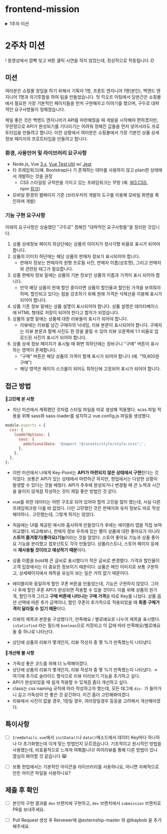 # frontend-mission
<details>
<summary>1주차 미션</summary>
<div markdown="1">       
# 1주차: 개발환경 설정 & Warm up
- 아래 문서를 Notion에서 읽고싶다면 👉 [노션에서 읽기](https://www.notion.so/1-_-b8ec859219674b14b3402a28a88028c4)
# 출제자의 의도

- 공식문서의 내용을 읽고 직접 실습해보며 Vue.js의 핵심적인 특성들을 이해하고, 이를 응용해 주어진 요구사항을 구현할 수 있어야 합니다.
- 원활한 협업을 위해 간단한 요구사항을 Test-driven Development 기법을 활용해 구현할 수 있어야 합니다.
- Vue.js에 대한 설정뿐만 아니라, Lint, Language Server, 그리고 Scaffolding 도구에 대한 이해와 필요성을 느끼고, 이들을 IDE/Editor의 Extension(Plugin)을 통해 활용할 수 있어야 합니다.

# 학습 목표

- Vue.js 공식문서에서 소개하는 예제들을 확인하여 기본적인 특성과 문법을 이해할 수 있습니다.
- 주어진 요구사항들을 Test-drive Development 방법론을 적용해 개발하는 것을 실습합니다.
- 자신의 개발 생산성을 높이면서 좋은 코드를 작성하는 것을 도와주는 도구들을 직접 찾아 준비할 수 있습니다.

# 미션

본 강의에서 프로젝트를 진행하기 위한 개발 환경 설정을 진행합니다. vue-cli를 이용해 Vue.js 개발을 위한 보일러플레이트 코드를 생성하고, 일부를 수정하여 개발 서버를 통해 결과를 확인하고 깃 저장소에 커밋/푸시를 할 것입니다.

## 간단한 문자열 회전 기능 구현해보기

### 환경, 사용언어 및 라이브러리 요구사항

- Node.js: [LTS 버전 권장](https://nodejs.org/en/download/), 패키지 매니저 설치 확인 필요(NPM/Yarn)
- Vue 버전: [3.x](http://v3.vuejs.org/)
- 테스트 프레임워크: [Vue Test Util](https://next.vue-test-utils.vuejs.org/guide/essentials/a-crash-course.html) w/ [Jest](https://jestjs.io/docs/getting-started)
- IDE/에디터: [VS Code](https://code.visualstudio.com/download) 권장 (타 IDE/에디터 사용해도 무방)
    - VS Code 사용시 권장 Extension: octref.vetur, dbaeumer.vscode-eslint sysoev.language-stylus, eg2.vscode-npm-script (Yarn 사용시 gamunu.vscode-yarn), orta.vscode-jest

### 기능 구현 요구사항

1. 제공된 Boilerplate 코드를 개발 서버의 첫 페이지에서 로고와 “Welcome to Your Vue.js App”이라는 문구 밑에 문자열 입력란(이하 input)과 버튼이 있습니다.
2. input은 첫 로딩시 빈 문자열을 가지고 있으며, input에서 입력한 값은 실시간으로 반영되어 바로 밑에 표시가 되어야 합니다.
3. 버튼을 누르면 input에 입력된 문자열과 바로 밑에 표시되는 문자열이 왼쪽으로 1칸씩 회전합니다
- 예. Projectlion 라는 입력값이 있을 때 버튼 1회 클릭 → rojectlionP 로 변경
1. (심화) 또 다른 버튼을 만들어, 이 버튼을 누르면 input에 입력된 문자열과 이 버튼을 누른 횟수를 보여주는 알림창을 띄워보세요.

### TDD에 따른 미션 필수 구현 기능 실패 테스트

---

**TODO LIST**

- **텍스트 회전 기능**
1. 회전 버튼을 누르면 input에 입력된 문자열의 맨 처음 문자가 삭제된다.
2. 삭제된 문자는 문자열의 맨 끝으로 추가된다.
- **알림창 기능**
1. 알림 버튼을 누르면 현재 input의 문자열과 버튼을 누른 횟수가 알림창에 나타난다.
2. 알림버튼을 누를 때마다 버튼을 누른 횟수가 1씩 증가한다.

위의 To do list를 토대로 테스트 코드를 작성했다.
크게 두 기능으로 나누어 안에 세부 테스트를 진행한다.
추가적으로 두 기능을 모두 실행하는 테스트도 작성했다 😀

알림창 기능을 확인할 때에는 알림 버튼 클릭 시 호출되는 함수가 작동되었는지
`jest.spyOn(wrapper.vm, 'alert');
spyOn()` 을 활용해 작성했는데, 최선의 방법인지는 모르겠다.
실제로 **알림창이 뜨는지** 테스트하면 더 좋을 것 같은데, 이건 좀 더 공부해봐야겠다..!
(아래에 고민 후, 바뀐 생각을 작성했다.)

### ✅고민해 본 **사항**

알림 기능 구현시, alert를 사용하면 에러가 발생한다.
ESLint 룰에 명시되어 있기 때문이다. 
모달을 사용하려다 모달보다는 알림창의 기능을 요구하고 있다고 생각해 모달은 사용하지 않았다.

나는 [@kyvg/vue3-notification](https://www.npmjs.com/package/@kyvg/vue3-notification) 를 사용해 알림창을 나타냈다.
기본 알림창을 안 좋아하기도 한다.. 유저 입장에서 기본 알림창이 뜨면 만족도가 낮다고 생각하기 때문이다. 그리고 평가 및 채점하는 입장에서 카운트가 증가하는 것을 확인하기 위해 **매번 알림창의 확인 버튼을 누르는 것이 번거로울 것이라 생각**해서 확인버튼을 누르지 않아도 되는 이 패키지를 선택했다. 

(똑똑한 개발자들이 간편하게 만들어 둔 라이브러리를 사용하는 것이 난 굉장히 효율적이라고 생각하는데, 단점도 분명 있을 것이라고 생각해 검색해본 결과 이런 포스팅을 읽었다. [포스팅 확인하기](https://hyeonukdev.github.io/2020/05/07/Engineer_Information_Processing/ch17_%EC%9D%91%EC%9A%A9SW%EA%B8%B0%EC%B4%88%EA%B8%B0%EC%88%A0%ED%99%9C%EC%9A%A9/%EA%B8%B0%EB%B3%B8%EA%B0%9C%EB%B0%9C%ED%99%98%EA%B2%BD%EA%B5%AC%EC%B6%95/%ED%8C%A8%ED%82%A4%EC%A7%80/)
포스팅에 언급된 단점을 항상 고려하고 패키지에 대한 완벽한 이해 후 사용해야겠다.)

### ✅**개선해 볼 사항**

아직 Vue.js가 익숙치 않지만 Vue.js에도 state를 사용할 수 있음을 알게 되었다. 
재사용성을 위해 **컴포지션 API**를 공부해 활용해봐야겠다. 

테스트 코드에서 같은 기능을 하는 const 상수를 계속 선언하고 있다.
나름의 이유는 있다. 이전의 테스트 코드를 봤던 기억으로는, 각각의 테스트를 **독립적으로** 진행하기 위해 새로 선언해서 했던 기억이 있는데, 올바른 방법인지는 확실치 않다.
기억에 의존하지 않고 공식문서와 확실한 레퍼런스를 통해 개선해봐야겠다.

추가적으로 테스트 코드부터 작성하는 TDD 방법론을 처음 사용해봐서 꽤나 애를 먹었다.
컴포넌트를 구현하다 보면 자연스레 테스트 코드도 수정되기 마련이었는데, 
이게 맞는 방법인지 꼭 여쭤보고!! **제대로 된 TDD를 체화**할 수 있도록 노력해야겠다.

첫 미션이라 스타일을 컴포넌트 파일의 style scope에 작성했다.
다음주에는 스타일은 따로 파일에 작성해 적용시켜 볼 예정이다.

</div>
</details>

# 2주차 미션 
 ! 동영상에서 깜빡 잊고 버튼 클릭 시연을 하지 않았는데, 정상적으로 작동됩니다 :D
 ## **미션**

여러분은 쇼핑몰 창업을 하기 위해서 기획자 1명, 프론트 엔지니어 1명(본인), 백엔드 엔지니어 1명과 의기투합을 하여 팀을 만들었습니다. 첫 킥오프 미팅에서 당분간은 쇼핑몰에서 필요한 가장 기본적인 페이지들을 먼저 구현해자고 이야기를 했으며, 구두로 대략적인 요구사항들이 정해졌습니다.

제일 좋은 것은 백엔드 엔지니어가 API를 마련해줬을 때 개발을 시작해야 편하겠지만, 무한정으로 API가 완성되기를 기다리기는 어려워 정해진 값들을 먼저 넣어서라도 프로토타입을 만들려고 합니다. 이런 상황에서 여러분은 쇼핑몰에서 가장 기본인 상품 상세정보 페이지의 프로트타입을 만들려고 합니다.

### **환경, 사용언어 및 라이브러리 요구사항**

- Node.js, Vue [3.x](http://v3.vuejs.org/), [Vue Test Util](https://next.vue-test-utils.vuejs.org/guide/essentials/a-crash-course.html) w/ [Jest](https://jestjs.io/docs/getting-started)
- 타 프레임워크(예. Bootstrap)나 기 존재하는 테마를 사용하지 않고 plain한 상태에서 개발하는 것을 권장
    - CSS 스타일링 규칙만을 가지고 있는 프레임워크는 무방 (예. [W3.CSS](https://www.w3schools.com/w3css/default.asp), npm [링크](https://github.com/vitorlans/w3-css))
- 모바일 환경의 웹페이지 기준 (브라우저의 개발자 도구를 이용해 모바일 화면을 확인하며 개발)

### **기능 구현 요구사항**

아래의 요구사항은 상술했던 "구두로" 정해진 "대략적인 요구사항들"을 정리한 것입니다.

1. 상품 상세정보 페이지 최상단에는 상품의 이미지가 정사각형 비율로 표시가 되어야 합니다.
2. 상품의 이미지 하단에는 해당 상품의 판매자 정보가 표시되어야 합니다.
    - 판매자 정보는 판매자의 원형 프로필 사진, 판매자 이름(상호명), 그리고 판매자와 관련된 태그가 필요합니다.
3. 상품 판매자 정보 밑에는 상품의 기본 정보인 상품의 이름과 가격이 표시 되어야 합니다.
    - 만약 해당 상품이 현재 할인 중이라면 상품의 할인율과 할인된 가격을 보여줘야 하며, 할인되고 있다는 점을 강조하기 위해 원래 가격은 삭제선을 이용해 표시가 되어야 합니다.
4. 상품 기존 정보 밑에는 상품 설명이 표시되어야 합니다. 상품 설명은 데이터베이스에 HTML 형태로 저장이 되어야 한다고 합의가 되었습니다.
5. 상품의 설명 밑에는 상품에 대한 리뷰들이 표시가 되어야 합니다.
    - 리뷰에는 리뷰를 남긴 구매자의 닉네임, 리뷰 본문이 표시되어야 합니다. 구매자는 리뷰 본문과 함께 사진도 한 장을 올릴 수 있어 리뷰 오른쪽에 1:1 비율로 업로드된 사진이 표시가 되어야 합니다.
6. 상품 상세 정보 페이지가 표시될 때 화면 최하단에는 장바구니 "구매" 버튼이 표시하는 영역이 존재합니다.
    - "구매" 버튼은 해당 상품의 가격이 함께 표시가 되어야 합니다 (예. "19,800원 구매")
    - 해당 영역은 페이지 스크롤이 되어도 최하단에 고정되어 표시가 되어야 합니다.
 
## 접근 방법

🔷**고민해 본 사항**

- 지난 미션에서 계획했던 것처럼 스타일 파일을 따로 생성해 적용했다.
scss 파일 적용을 위해 sass와 sass-loader를 설치하고 vue.config.js 파일을 생성했다.

```jsx
module.exports = {
  css: {
    loaderOptions: {
      sass: {
        additionalData: '@import "@/assets/style/style.scss";',
      },
    },
  },
};
```

- 이번 미션에서 나에게 Key-Point는 **API가 마련되지 않은 상태에서 구현**한다는 것이었다.
보통은 API가 있는 상태에서 마련하곤 하지만, 현업에서는 다양한 상황이 발생할 수 있다는 것을 배웠다. API가 추후에 완성되거나 변경될 때 큰 노력과 시간을 들이지 않게끔 작성하는 것이 제일 좋은 방법인 것 같다.

- vue를 위한 데이터는 어떤 구조로 되어 있어야 할까 고민을 많이 했는데, 사실 다른 프레임워크랑 다를 바 없었다. 다만 고민했던 것은 판매자와 유저 정보도 따로 작성해야하나.. 고민했는데, 그렇게 하지는 않았다.
- 처음에는 UI를 제공된 예시와 흡사하게 만들었다가 후에는 에이블리 앱을 직접 보며 비교했다.
비교해보니, 판매자 정보 우측에 있는 별이 상품에 대한 좋아요가 아니라 **스토어 즐겨찾기(좋아요)기능**이라는 것을 알았다.
스토어 좋아요 기능과 상품 좋아요 기능을 분리했고 컴포넌트도 각각 만들었다.
상품리스트나, 스토어 페이지 등에서 **재사용될 것이라고 예상하기 때문**이다.
- 상품 이름을 bold체 큰 글씨로 표시했다가 작은 글씨로 변경했다.
가격과 할인율이 고객 입장에서는 더 중요한 정보이기 때문이다.
상품은 메인 이미지로 보통 구분하고, 상세페이지에서 제목을 유심히 보는 일은 거의 없기 때문이다.
- 에이블리와 동일하게 할인 쿠폰 버튼을 만들었는데, 기능은 구현하지 않았다.
그러나 후에 할인 쿠폰 API가 완성되면 적용할 수 있을 것이다.
이를 위해 상품의 원가격, 할인가격 그리고 **구매 버튼에 나타나는 구매 가격**을 따로 Key를 나눴다.
상품 옵션 선택에 따른 추가 금액이나, 할인 쿠폰이 추가적으로 적용되었을 때 **최종 구매가격이 달라질 수 있기 때문**이다.
- 리뷰의 제목과 본문을 구성했다가, 만족해요 / 별로예요로 나누어 제목을 표시했다.
`isSatisfied` 라는 필드에 `boolean`으로 저장되고 이 값에 따라 만족해요/별로예요 둘 중 하나로 나타난다.
- 상단에 상품의 리뷰가 몇개인지, 리뷰 작성자 중 몇 %가 만족했는지 나타냈다.

🔷**개선해 볼 사항**

- 가독성 좋은 코드를 위해 더 노력해야겠다.
- 상단에 상품의 리뷰가 몇개인지, 리뷰 작성자 중 몇 %가 만족했는지 나타냈다.
→ 여기에 추가로 슬라이드 형식으로 리뷰 미리보기 기능을 추가하고 싶다.
- API가 완성되었을 때 쉽게 적용할 수 있게끔 좀더 개선하고 싶다.
- class는 css naming 규칙에 따라 작성하고자 했는데, 모든 태그에 `div-` 가 들어가니 길고 가독성이 안 좋은 것 같긴하다. 이건 좀더 고민해봐야겠다.
- 리뷰에서 사진이 없을 경우, 1장일 경우, 여러장일경우 등등을 고려해서 개선해야겠다.

## 특이사항

* [ ] `IremDetails.vue`에서 `initData()`나 `data()`메소드에서 데이터 Key마다 하나하나 다 초기화했는데 이게 맞는 방법인지 모르겠습니다. 기초적이고 원시적인 방법을 사용했는데, 비효율적으로 느껴져 여쭤봅니다! 피어리뷰를 통해 다른 방법이 있나 열심히 봐야할 것 같습니다 :joy_cat: 
* [ ] 보통 현업에서는 기본적인 아이콘을 라이브러리를 사용하나요, 아니면 자체적으로 만든 아이콘 파일을 사용하나요?


## 제출 후 확인

* [ ] 본인의 구현 결과를 `dev` 브랜치에 구현하고, `dev` 브랜치에서 `submission` 브랜치로 PR을 보내주세요.
* [ ] Pull Request 생성 후 Reivewer에 @externship-master 와 @lkaybob 을 추가해주세요.


